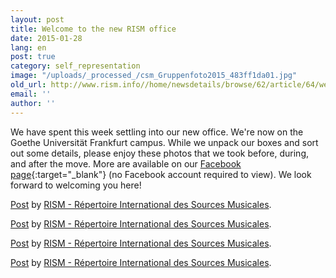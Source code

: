 ```yaml
---
layout: post
title: Welcome to the new RISM office
date: 2015-01-28
lang: en
post: true
category: self_representation
image: "/uploads/_processed_/csm_Gruppenfoto2015_483ff1da01.jpg"
old_url: http://www.rism.info//home/newsdetails/browse/62/article/64/welcome-to-the-new-rism-office.html
email: ''
author: ''
---
```



We have spent this week settling into our new office. We're now on the Goethe Universität Frankfurt campus. While we unpack our boxes and sort out some details, please enjoy these photos that we took before, during, and after the move. More are available on our [Facebook page](https://www.facebook.com/RISM.info){:target="_blank"} (no Facebook account required to view). We look forward to welcoming you here!



<script>(function(d, s, id) { var js, fjs = d.getElementsByTagName(s)[0]; if (d.getElementById(id)) return; js = d.createElement(s); js.id = id; js.src = "//connect.facebook.net/en_US/all.js#xfbml=1"; fjs.parentNode.insertBefore(js, fjs); }(document, 'script', 'facebook-jssdk'));</script>

[Post](https://www.facebook.com/media/set/?set=a.902365976470914.1073741834.103775449663308&type=1) by [RISM - Répertoire International des Sources Musicales](https://www.facebook.com/RISM.info).



<script>(function(d, s, id) { var js, fjs = d.getElementsByTagName(s)[0]; if (d.getElementById(id)) return; js = d.createElement(s); js.id = id; js.src = "//connect.facebook.net/en_US/all.js#xfbml=1"; fjs.parentNode.insertBefore(js, fjs); }(document, 'script', 'facebook-jssdk'));</script>

[Post](https://www.facebook.com/media/set/?set=a.900206696686842.1073741832.103775449663308&type=1) by [RISM - Répertoire International des Sources Musicales](https://www.facebook.com/RISM.info).



<script>(function(d, s, id) { var js, fjs = d.getElementsByTagName(s)[0]; if (d.getElementById(id)) return; js = d.createElement(s); js.id = id; js.src = "//connect.facebook.net/en_US/all.js#xfbml=1"; fjs.parentNode.insertBefore(js, fjs); }(document, 'script', 'facebook-jssdk'));</script>

[Post](https://www.facebook.com/media/set/?set=a.900204173353761.1073741831.103775449663308&type=1) by [RISM - Répertoire International des Sources Musicales](https://www.facebook.com/RISM.info).





<script>(function(d, s, id) { var js, fjs = d.getElementsByTagName(s)[0]; if (d.getElementById(id)) return; js = d.createElement(s); js.id = id; js.src = "//connect.facebook.net/en_US/all.js#xfbml=1"; fjs.parentNode.insertBefore(js, fjs); }(document, 'script', 'facebook-jssdk'));</script>

[Post](https://www.facebook.com/media/set/?set=a.901231746584337.1073741833.103775449663308&type=1) by [RISM - Répertoire International des Sources Musicales](https://www.facebook.com/RISM.info).







<script type="text/javascript">var switchTo5x=true;</script><script type="text/javascript" src="http://w.sharethis.com/button/buttons.js"></script><script type="text/javascript">stLight.options({publisher: "9b601438-1ce1-49d8-bfd7-9cff5df54c17", doNotHash: false, doNotCopy: false, hashAddressBar: false});</script>